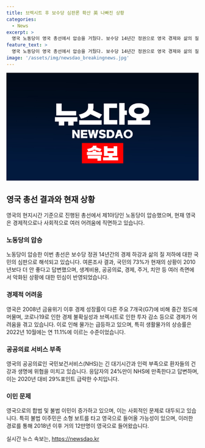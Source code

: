 ```yaml
---
title: 브렉시트 후 보수당 심판론 확산 英 나빠진 상황
categories:
  - News
excerpt: >
  영국 노동당이 영국 총선에서 압승을 거뒀다. 보수당 14년간 정권으로 영국 경제와 삶의 질이 악화되자 민심의 반발이 나타났다. 영국은 브렉시트와 경제 불확실성, 코로나19와 우크라이나 전쟁 등으로 혼란을 겪었고, 물가 급등과 공공서비스 악화 등으로 민심이 노동당 쪽으로 기울었다. 물가 상승률이 높아진 가운데 영국 경제가 급격한 침체를 맞아 조세 부담과 공공의료 부족 문제 등으로 보수당이 심판을 받았다.
feature_text: >
  영국 노동당이 영국 총선에서 압승을 거뒀다. 보수당 14년간 정권으로 영국 경제와 삶의 질이 악화되자 민심의 반발이 나타났다. 영국은 브렉시트와 경제 불확실성, 코로나19와 우크라이나 전쟁 등으로 혼란을 겪었고, 물가 급등과 공공서비스 악화 등으로 민심이 노동당 쪽으로 기울었다. 물가 상승률이 높아진 가운데 영국 경제가 급격한 침체를 맞아 조세 부담과 공공의료 부족 문제 등으로 보수당이 심판을 받았다.
image: '/assets/img/newsdao_breakingnews.jpg'
---
```


<p><img src="/assets/img/newsdao_breakingnews.jpg" alt="cryptoinkorea 속보" /></p>

<h2 data-ke-size="size26">영국 총선 결과와 현재 상황</h2>

<p data-ke-size="size16">영국의 현지시간 기준으로 진행된 총선에서 제1야당인 노동당이 압승했으며, 현재 영국은 경제적으로나 사회적으로 여러 어려움에 직면하고 있습니다.</p>

<h3>노동당의 압승</h3>

<p data-ke-size="size16">노동당이 압승한 이번 총선은 보수당 정권 14년간의 경제 하강과 삶의 질 저하에 대한 국민의 심판으로 해석되고 있습니다. 여론조사 결과, 국민의 73%가 현재의 상황이 2010년보다 더 안 좋다고 답변했으며, 생계비용, 공공의료, 경제, 주거, 치안 등 여러 측면에서 악화된 상황에 대한 민심이 반영되었습니다.</p>

<h3>경제적 어려움</h3>

<p data-ke-size="size16">영국은 2008년 금융위기 이후 경제 성장률이 다른 주요 7개국(G7)에 비해 중간 정도에 머물며, 코로나19로 인한 경제 불확실성과 브렉시트로 인한 투자 감소 등으로 경제가 어려움을 겪고 있습니다. 이로 인해 물가는 급등하고 있으며, 특히 생활물가의 상승률은 2022년 10월에는 연 11.1%에 이르는 수준이었습니다.</p>

<h3>공공의료 서비스 부족</h3>

<p data-ke-size="size16">영국의 공공의료인 국민보건서비스(NHS)는 긴 대기시간과 인력 부족으로 환자들의 건강과 생명에 위협을 미치고 있습니다. 응답자의 24%만이 NHS에 만족한다고 답변하며, 이는 2020년 대비 29%포인트 급락한 수치입니다.</p>

<h3>이민 문제</h3>

<p data-ke-size="size16">영국으로의 합법 및 불법 이민이 증가하고 있으며, 이는 사회적인 문제로 대두되고 있습니다. 특히 불법 이주민은 소형 보트를 타고 영국으로 들어올 가능성이 있으며, 이러한 경로를 통해 2018년 이후 거의 12만명이 영국으로 들어왔습니다.</p>
실시간 뉴스 속보는, <a href="https://newsdao.kr" rel="dofollow">https://newsdao.kr</a>


